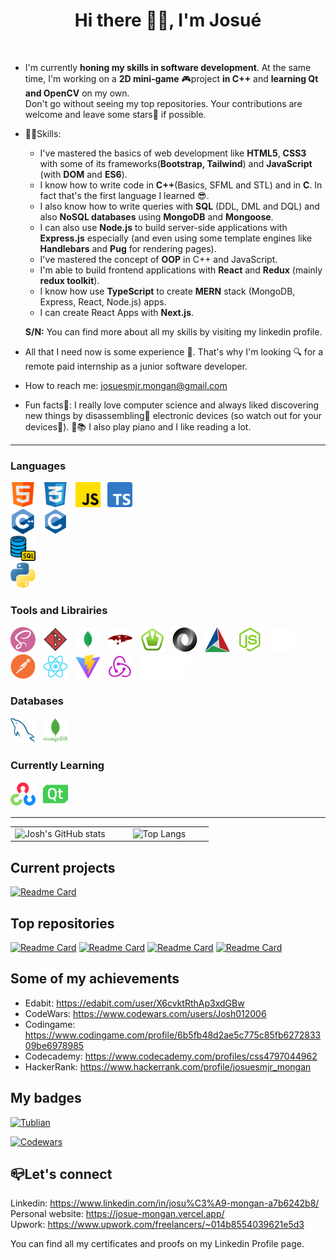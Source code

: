   <div align=center>
    <h1>Hi there 👋🏼, I'm Josué</h1>
  </div>
  <br />

  
  
  - I'm currently **honing my skills in software development**. At the same time, I'm working on a **2D mini-game** 🎮project **in C++** and **learning Qt and OpenCV** on my own.<br />
    Don't go without seeing my top repositories. Your contributions are welcome and leave some stars💫 if possible.
  - 💪🏽Skills:
      * I've mastered the basics of web development like **HTML5**, **CSS3** with some of its frameworks(**Bootstrap, Tailwind**) and **JavaScript** (with **DOM** and **ES6**).
      * I know how to write code in **C++**(Basics, SFML and STL) and in **C**. In fact that's the first language I learned 😎.
      * I also know how to write queries with **SQL** (DDL, DML and DQL) and also **NoSQL databases** using **MongoDB** and **Mongoose**.
      * I can also use **Node.js** to build server-side applications with **Express.js** especially (and even using some template engines like **Handlebars** and **Pug** for rendering pages).
      * I've mastered the concept of **OOP** in C++ and JavaScript.
      * I'm able to build frontend applications with **React** and **Redux** (mainly **redux toolkit**).
      * I know how use **TypeScript** to create **MERN** stack (MongoDB, Express, React, Node.js) apps.
      * I can create React Apps with **Next.js**.
        
      **S/N:** You can find more about all my skills by visiting my linkedin profile.
  - All that I need now is some experience 🌟. That's why I'm looking 🔍 for a remote paid internship as a junior software developer.
  - How to reach me: josuesmjr.mongan@gmail.com
  - Fun facts🥳: I really love computer science and always liked discovering new things by disassembling🔧 electronic devices (so watch out for your devices🤭). 🎹📚 I also play piano and I like reading a lot.

___
### Languages

![HTML5](images/html.png)&nbsp;&nbsp;&nbsp;![CSS3](images/css.png)&nbsp;&nbsp;&nbsp;![JavaScript](images/js.png)&nbsp;&nbsp;&nbsp;![TypeScript](images/ts.png)      
![C++](images/cpp.png)&nbsp;&nbsp;&nbsp;![C](images/c.png)   
![SQL](images/sql.png)    
![Python](images/python.png)  

### Tools and Librairies

![SASS](images/sass.png)&nbsp;&nbsp;&nbsp;![Git](images/git.png)&nbsp;&nbsp;&nbsp;![MongoDb Compass](images/compass.png)&nbsp;&nbsp;&nbsp;![Mongoose](images/mongoose.png)&nbsp;&nbsp;&nbsp;![SFML](images/sfml.png)&nbsp;&nbsp;&nbsp;![JSON](images/json.png)&nbsp;&nbsp;&nbsp;![CMake](images/cmake.png)&nbsp;&nbsp;&nbsp;![Node.js](images/node.png)&nbsp;&nbsp;&nbsp;![Express.js](images/express.png)&nbsp;&nbsp;&nbsp;![Postman API](images/postman.png)&nbsp;&nbsp;&nbsp;![React](images/react.png)&nbsp;&nbsp;&nbsp;![Vite](images/vite.png)&nbsp;&nbsp;&nbsp;![Redux](images/redux.png)&nbsp;&nbsp;&nbsp;![Next.js](images/next.png)&nbsp;&nbsp;&nbsp;

### Databases

![MySQL](images/mysql.png)&nbsp;&nbsp;&nbsp;![MongoDB](images/mongodb.png)

### Currently Learning

![OpenCV](images/opencv.png)&nbsp;&nbsp;&nbsp;![Qt](images/qt.png)
___

<table align=center style="width: 100%;">
  <tr>
    <td style="width: 50%; text-align: center;">
      <img src="https://github-readme-stats.vercel.app/api?username=Josh012006&show_icons=true&langs_count=10&text_color=000000&title_color=1FA0D2&layout=compact&border_color=0000BB&bg_color=F1F6F9&icon_color=1FA0D2" alt="Josh's GitHub stats" style="max-width: 100%; height: auto;">
    </td>
    <td style="width: 50%; text-align: center;">
      <img src="https://github-readme-stats.vercel.app/api/top-langs/?username=Josh012006&langs_count=10&text_color=000000&layout=compact&border_color=0000BB&bg_color=F1F6F9&title_color=1FA0D2" alt="Top Langs" style="max-width: 100%; height: auto;">
    </td>
  </tr>
</table>

## Current projects

[![Readme Card](https://github-readme-stats.vercel.app/api/pin/?username=Josh012006&repo=RPG-Game&bg_color=F1F6F9&icon_color=1FA0D2&border_color=0000BB&text_color=000000&title_color=1FA0E9)](https://github.com/Josh012006/RPG-Game)

## Top repositories

  [![Readme Card](https://github-readme-stats.vercel.app/api/pin/?username=Josh012006&repo=Appointment-App&bg_color=F1F6F9&icon_color=1FA0D2&text_color=000000&title_color=1FA0E9&border_color=0000BB)](https://github.com/Josh012006/Appointment-App)
  [![Readme Card](https://github-readme-stats.vercel.app/api/pin/?username=Josh012006&repo=Tasks-Manager&bg_color=F1F6F9&icon_color=1FA0D2&border_color=0000BB&text_color=000000&title_color=1FA0E9)](https://github.com/Josh012006/Tasks-Manager)
  [![Readme Card](https://github-readme-stats.vercel.app/api/pin/?username=Josh012006&repo=Portfolio&bg_color=F1F6F9&icon_color=1FA0D2&border_color=0000BB&text_color=000000&title_color=1FA0E9)](https://github.com/Josh012006/Portfolio)
  [![Readme Card](https://github-readme-stats.vercel.app/api/pin/?username=Josh012006&repo=Express&bg_color=F1F6F9&icon_color=1FA0D2&border_color=0000BB&text_color=000000&title_color=1FA0E9)](https://github.com/Josh012006/Express)


## Some of my achievements
  - Edabit: https://edabit.com/user/X6cvktRthAp3xdGBw
  - CodeWars: https://www.codewars.com/users/Josh012006  
  - Codingame: https://www.codingame.com/profile/6b5fb48d2ae5c775c85fb627283309be6978985
  - Codecademy: https://www.codecademy.com/profiles/css4797044962
  - HackerRank: https://www.hackerrank.com/profile/josuesmjr_mongan

## My badges
    
  [![Tublian](https://tublian-newsletter-assets.s3.amazonaws.com/ai_internship_badge.svg)](https://www.tublian.com/profile/Josh012006)

  [![Codewars](https://www.codewars.com/users/Josh012006/badges/large)](https://www.codewars.com/users/Josh012006)


## 📪Let's connect
Linkedin: https://www.linkedin.com/in/josu%C3%A9-mongan-a7b6242b8/    
Personal website: https://josue-mongan.vercel.app/   
Upwork: https://www.upwork.com/freelancers/~014b8554039621e5d3

You can find all my certificates and proofs on my Linkedin Profile page.

